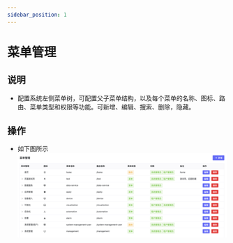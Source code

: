 ```yaml
---
sidebar_position: 1
---
```


# 菜单管理

## 说明
- 配置系统左侧菜单树，可配置父子菜单结构，以及每个菜单的名称、图标、路由、菜单类型和权限等功能。可新增、编辑、搜索、删除，隐藏。


## 操作
- 如下图所示
![](./images/image36.png)


